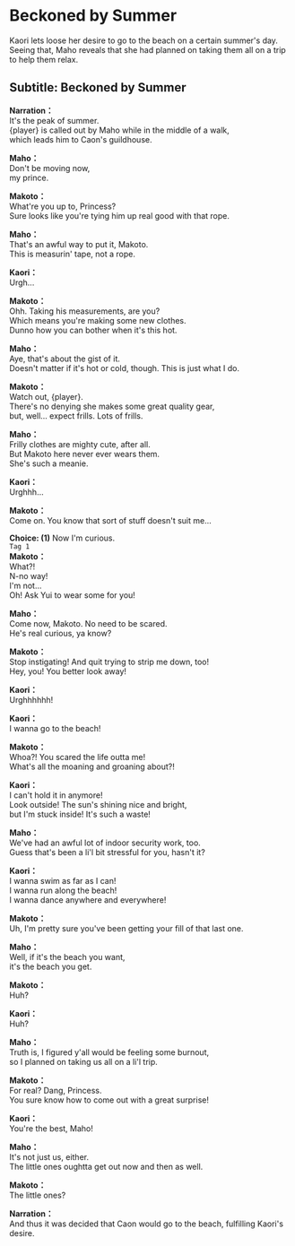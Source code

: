 # Beckoned by Summer
Kaori lets loose her desire to go to the beach on a certain summer's day. Seeing that, Maho reveals that she had planned on taking them all on a trip to help them relax.
  
## Subtitle: Beckoned by Summer
  
**Narration：**  
It's the peak of summer.  
{player} is called out by Maho while in the middle of a walk,  
which leads him to Caon's guildhouse.  
  
**Maho：**  
Don't be moving now,  
my prince.  
  
**Makoto：**  
What're you up to, Princess?  
Sure looks like you're tying him up real good with that rope.  
  
**Maho：**  
That's an awful way to put it, Makoto.  
This is measurin' tape, not a rope.  
  
**Kaori：**  
Urgh...  
  
**Makoto：**  
Ohh. Taking his measurements, are you?  
Which means you're making some new clothes.  
Dunno how you can bother when it's this hot.  
  
**Maho：**  
Aye, that's about the gist of it.  
Doesn't matter if it's hot or cold, though. This is just what I do.  
  
**Makoto：**  
Watch out, {player}.  
There's no denying she makes some great quality gear,  
but, well... expect frills. Lots of frills.  
  
**Maho：**  
Frilly clothes are mighty cute, after all.  
But Makoto here never ever wears them.  
She's such a meanie.  
  
**Kaori：**  
Urghhh...  
  
**Makoto：**  
Come on. You know that sort of stuff doesn't suit me...  
  
**Choice: (1)**  Now I'm curious.  
`Tag 1`  
**Makoto：**  
What?!  
N-no way!  
I'm not...  
Oh! Ask Yui to wear some for you!  
  
**Maho：**  
Come now, Makoto. No need to be scared.  
He's real curious, ya know?  
  
**Makoto：**  
Stop instigating! And quit trying to strip me down, too!  
Hey, you! You better look away!  
  
**Kaori：**  
Urghhhhhh!  
  
**Kaori：**  
I wanna go to the beach!  
  
**Makoto：**  
Whoa?! You scared the life outta me!  
What's all the moaning and groaning about?!  
  
**Kaori：**  
I can't hold it in anymore!  
Look outside! The sun's shining nice and bright,  
but I'm stuck inside! It's such a waste!  
  
**Maho：**  
We've had an awful lot of indoor security work, too.  
Guess that's been a li'l bit stressful for you, hasn't it?  
  
**Kaori：**  
I wanna swim as far as I can!  
I wanna run along the beach!  
I wanna dance anywhere and everywhere!  
  
**Makoto：**  
Uh, I'm pretty sure you've been getting your fill of that last one.  
  
**Maho：**  
Well, if it's the beach you want,  
it's the beach you get.  
  
**Makoto：**  
Huh?  
  
**Kaori：**  
Huh?  
  
**Maho：**  
Truth is, I figured y'all would be feeling some burnout,  
so I planned on taking us all on a li'l trip.  
  
**Makoto：**  
For real? Dang, Princess.  
You sure know how to come out with a great surprise!  
  
**Kaori：**  
You're the best, Maho!  
  
**Maho：**  
It's not just us, either.  
The little ones oughtta get out now and then as well.  
  
**Makoto：**  
The little ones?  
  
**Narration：**  
And thus it was decided that Caon would go to the beach, fulfilling Kaori's desire.  
